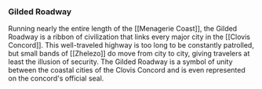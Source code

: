 ### Gilded Roadway

Running nearly the entire length of the [[Menagerie Coast]], the Gilded Roadway is a ribbon of civilization that links every major city in the [[Clovis Concord]]. This well-traveled highway is too long to be constantly patrolled, but small bands of [[Zhelezo]] do move from city to city, giving travelers at least the illusion of security. The Gilded Roadway is a symbol of unity between the coastal cities of the Clovis Concord and is even represented on the concord's official seal.